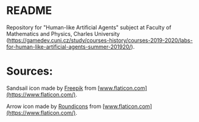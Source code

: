 # README #

Repository for "Human-like Artificial Agents" subject at Faculty of Mathematics and Physics, Charles University (https://gamedev.cuni.cz/study/courses-history/courses-2019-2020/labs-for-human-like-artificial-agents-summer-201920/).

# Sources:
Sandsail icon made by [Freepik](https://www.flaticon.com/authors/freepik) from [www.flaticon.com](https://www.flaticon.com/).

Arrow icon made by [Roundicons](https://www.flaticon.com/authors/roundicons) from [www.flaticon.com](https://www.flaticon.com/).

